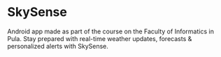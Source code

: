 # SkySense
Android app made as part of the course on the Faculty of Informatics in Pula. Stay prepared with real-time weather updates, forecasts &amp; personalized alerts with SkySense.
